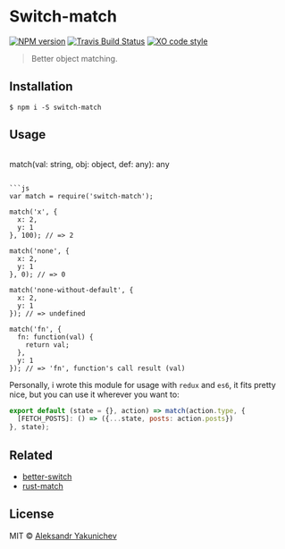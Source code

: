 # Switch-match
[![NPM version](http://img.shields.io/npm/v/switch-match.svg)](https://www.npmjs.org/package/switch-match)
[![Travis Build Status](https://travis-ci.org/canvaskisa/switch-match.svg)](https://travis-ci.org/canvaskisa/switch-match)
[![XO code style](https://img.shields.io/badge/code_style-XO-5ed9c7.svg)](https://github.com/sindresorhus/xo)

> Better object matching.

## Installation
```console
$ npm i -S switch-match
```

## Usage
>```js
match(val: string, obj: object, def: any): any
```

```js
var match = require('switch-match');

match('x', {
  x: 2,
  y: 1
}, 100); // => 2

match('none', {
  x: 2,
  y: 1
}, 0); // => 0

match('none-without-default', {
  x: 2,
  y: 1
}); // => undefined

match('fn', {
  fn: function(val) {
    return val;
  },
  y: 1
}); // => 'fn', function's call result (val) 
```

Personally, i wrote this module for usage with `redux` and `es6`, it fits pretty nice, but you can use it wherever you want to:
```js
export default (state = {}, action) => match(action.type, {
  [FETCH_POSTS]: () => ({...state, posts: action.posts})
}, state);
```

## Related
- [better-switch](https://github.com/lgraubner/better-switch)
- [rust-match](https://github.com/zackify/match)

## License
MIT © [Aleksandr Yakunichev](https://github.com/canvaskisa)
